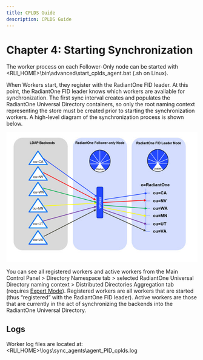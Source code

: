 ```yaml
---
title: CPLDS Guide
description: CPLDS Guide
---
```


# Chapter 4: Starting Synchronization

The worker process on each Follower-Only node can be started with <RLI_HOME>\bin\advanced\start_cplds_agent.bat (.sh on Linux).

When Workers start, they register with the RadiantOne FID leader. At this point, the RadiantOne FID leader knows which workers are available for synchronization. The first sync interval creates and populates the RadiantOne Universal Directory containers, so only the root naming context representing the store must be created prior to starting the synchronization workers. A high-level diagram of the synchronization process is shown below.

![An image showing ](Media/Image4.1.jpg)
 
You can see all registered workers and active workers from the Main Control Panel > Directory Namespace tab > selected RadiantOne Universal Directory naming context > Distributed Directories Aggregation tab (requires [Expert Mode](01-introduction#expert-mode)). Registered workers are all workers that are started (thus “registered” with the RadiantOne FID leader). Active workers are those that are currently in the act of synchronizing the backends into the RadiantOne Universal Directory.

## Logs
Worker log files are located at: <RLI_HOME>\logs\sync_agents\agent_PID_<ID>cplds.log
